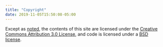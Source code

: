 ```yaml
---
title: "Copyright"
date: 2019-11-05T15:50:08-05:00
---
```


Except as <a href="https://developers.google.com/terms/site-policies#restrictions">noted</a>, the contents of this site
are licensed under the <a href="https://creativecommons.org/licenses/by/3.0/">Creative Commons Attribution 3.0
License</a>, and code is licensed under a <a href="https://golang.org/LICENSE">BSD license</a>.
